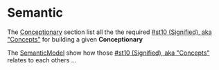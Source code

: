 Semantic
==

The <a href="https://github.com/babonet13/HelloWorld/">Conceptionary</a> section list all the the required <a href="https://github.com/iPlumb3r/Th3Sr1b3Pr0j3ct/blob/master/1_Semantic/Conceptionary/%23st10_Signified.md">#st10 (Signified), aka "Concepts"</a> for building a given __Conceptionary__  

The <a href="https://github.com/babonet13/HelloWorld/">SemanticModel</a> show how those <a href="https://github.com/iPlumb3r/Th3Sr1b3Pr0j3ct/blob/master/1_Semantic/Conceptionary/%23st10_Signified.md">#st10 (Signified), aka "Concepts"</a> relates to each others ...
